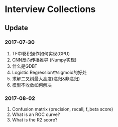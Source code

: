 # Interview Collections

## Update

### 2017-07-30
1. TF中卷积操作如何实现(GPU)
2. CNN反向传播推导 (Numpy实现)
3. 什么是GDBT
4. Logistic Regression中sigmoid的好处
5. 求解二叉树最大高度(递归&非递归)
6. 模型不收敛如何解决

### 2017-08-02
1. Confusion matrix (precision, recall, f_beta score)
2. What is an ROC curve?
3. What is the R2 score?
